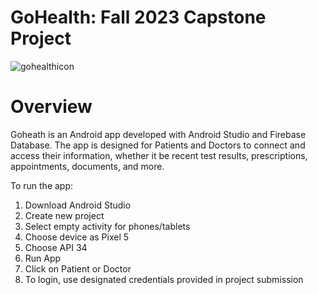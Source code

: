 # GoHealth: Fall 2023 Capstone Project

![gohealthicon](https://github.com/Rezwan192/GoHealth/assets/124101509/67948af7-ed02-4033-b1e7-55d2cb48bec1)

# Overview
Goheath is an Android app developed with Android Studio and Firebase Database. The app is designed for Patients and Doctors to connect and access their information, whether it be recent test results, prescriptions, appointments, documents, and more.

To run the app:

1. Download Android Studio
2. Create new project
3. Select empty activity for phones/tablets
4. Choose device as Pixel 5
5. Choose API 34
6. Run App
7. Click on Patient or Doctor
8. To login, use designated credentials provided in project submission


